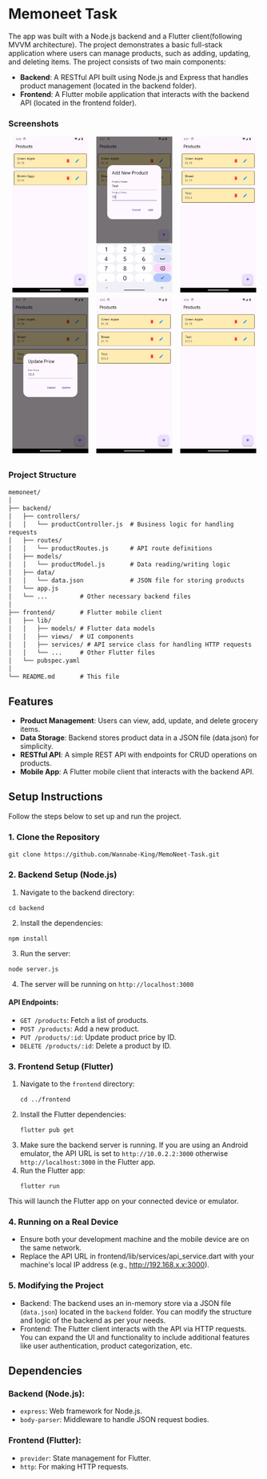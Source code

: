 # Memoneet Task
The app was built with a Node.js backend and a Flutter client(following MVVM architecture). The project demonstrates a basic full-stack application where users can manage products, such as adding, updating, and deleting items. The project consists of two main components:

- **Backend**: A RESTful API built using Node.js and Express that handles product management (located in the backend folder).
- **Frontend**: A Flutter mobile application that interacts with the backend API (located in the frontend folder).
  
### Screenshots

<div style="display: flex; flex-wrap: wrap; justify-content: space-around;">
    <img src="https://github.com/Wannabe-King/MemoNeet-Task/blob/master/readmeData/Screenshot_1726224996.png" alt="Screenshot 1" style="width: 30%; margin-bottom: 10px;">
    <img src="https://github.com/Wannabe-King/MemoNeet-Task/blob/master/readmeData/Screenshot_1726225303.png" alt="Screenshot 2" style="width: 30%; margin-bottom: 10px;">
    <img src="https://github.com/Wannabe-King/MemoNeet-Task/blob/master/readmeData/Screenshot_1726225312.png" alt="Screenshot 6" style="width: 30%; margin-bottom: 10px;">
    <img src="https://github.com/Wannabe-King/MemoNeet-Task/blob/master/readmeData/Screenshot_1726225316.png" alt="Screenshot 3" style="width: 30%; margin-bottom: 10px;">
    <img src="https://github.com/Wannabe-King/MemoNeet-Task/blob/master/readmeData/Screenshot_1726225326.png" alt="Screenshot 4" style="width: 30%; margin-bottom: 10px;">
    <img src="https://github.com/Wannabe-King/MemoNeet-Task/blob/master/readmeData/Screenshot_1726225360.png" alt="Screenshot 5" style="width: 30%; margin-bottom: 10px;">
</div>


### Project Structure
```
memoneet/
│
├── backend/
│   ├── controllers/
│   │   └── productController.js  # Business logic for handling requests
│   ├── routes/
│   │   └── productRoutes.js      # API route definitions
│   ├── models/
│   │   └── productModel.js       # Data reading/writing logic
│   ├── data/
│   │   └── data.json             # JSON file for storing products
│   └── app.js      
│   └── ...         # Other necessary backend files
│
├── frontend/       # Flutter mobile client
│   ├── lib/
│   │   ├── models/ # Flutter data models
│   │   ├── views/  # UI components
│   │   ├── services/ # API service class for handling HTTP requests
│   │   └── ...     # Other Flutter files
│   └── pubspec.yaml
│
└── README.md       # This file
```

## Features
- **Product Management**: Users can view, add, update, and delete grocery items.
- **Data Storage**: Backend stores product data in a JSON file (data.json) for simplicity.
- **RESTful API**: A simple REST API with endpoints for CRUD operations on products.
- **Mobile App**: A Flutter mobile client that interacts with the backend API.

## Setup Instructions
Follow the steps below to set up and run the project.

### 1. Clone the Repository
```
git clone https://github.com/Wannabe-King/MemoNeet-Task.git
```

### 2. Backend Setup (Node.js)
1) Navigate to the backend directory:
```
cd backend
```
2) Install the dependencies:
```
npm install
```
3) Run the server:
```
node server.js
```
4) The server will be running on `http://localhost:3000`

#### API Endpoints:
- `GET /products`: Fetch a list of products.
- `POST /products`: Add a new product.
- `PUT /products/:id`: Update product price by ID.
- `DELETE /products/:id`: Delete a product by ID.


### 3. Frontend Setup (Flutter)
1) Navigate to the `frontend` directory:
   ```
   cd ../frontend
   ```
2) Install the Flutter dependencies:
   ```
   flutter pub get
   ```
3) Make sure the backend server is running. If you are using an Android emulator, the API URL is set to `http://10.0.2.2:3000` otherwise `http://localhost:3000` in the Flutter app.
4) Run the Flutter app:
   ```
   flutter run
   ```

This will launch the Flutter app on your connected device or emulator.

### 4. Running on a Real Device
- Ensure both your development machine and the mobile device are on the same network.
- Replace the API URL in frontend/lib/services/api_service.dart with your machine's local IP address (e.g., http://192.168.x.x:3000).

### 5. Modifying the Project
- Backend: The backend uses an in-memory store via a JSON file (`data.json`) located in the `backend` folder. You can modify the structure and logic of the backend as per your needs.
- Frontend: The Flutter client interacts with the API via HTTP requests. You can expand the UI and functionality to include additional features like user authentication, product categorization, etc.

## Dependencies
### Backend (Node.js):
- `express`: Web framework for Node.js.
- `body-parser`: Middleware to handle JSON request bodies.
### Frontend (Flutter):
- `provider`: State management for Flutter.
- `http`: For making HTTP requests.
